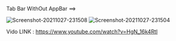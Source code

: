 Tab Bar WithOut AppBar ==>





<img src="https://i.ibb.co/XxXFPgH/Screenshot-20211027-231508.jpg" alt="Screenshot-20211027-231508" border="0">
<img src="https://i.ibb.co/FDy74cR/Screenshot-20211027-231504.jpg" alt="Screenshot-20211027-231504" border="0">


Vido LINK : https://www.youtube.com/watch?v=HgN_16k4RtI
